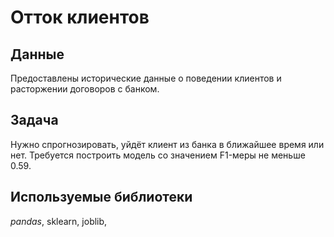 # Отток клиентов

## Данные
Предоставлены исторические данные о поведении клиентов и расторжении договоров с банком.
## Задача
Нужно спрогнозировать, уйдёт клиент из банка в ближайшее время или нет.
Требуется построить модель со значением F1-меры не меньше 0.59.
## Используемые библиотеки
*pandas*, sklearn, joblib, 

